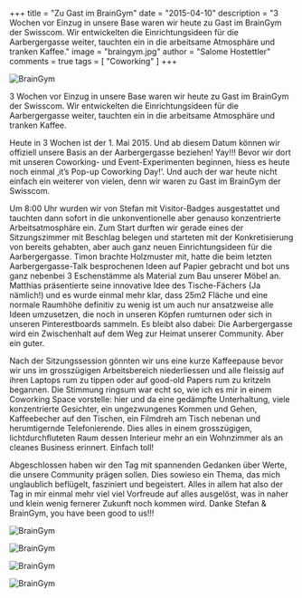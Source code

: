 +++
title = "Zu Gast im BrainGym"
date = "2015-04-10"
description = "3 Wochen vor Einzug in unsere Base waren wir heute zu Gast im BrainGym der Swisscom. Wir entwickelten die Einrichtungsideen für die Aarbergergasse weiter, tauchten ein in die arbeitsame Atmosphäre und tranken Kaffee."
image = "braingym.jpg"
author = "Salome Hostettler"
comments = true
tags = [ "Coworking" ]
+++

![BrainGym](/assets/blog/15-04-10-zu-gast-im-braingym/braingym.jpg)

<div class="lead">
  3 Wochen vor Einzug in unsere Base waren wir heute zu Gast im BrainGym der Swisscom. Wir entwickelten die Einrichtungsideen für die Aarbergergasse weiter, tauchten ein in die arbeitsame Atmosphäre und tranken Kaffee.  
</div>

Heute in 3 Wochen ist der 1. Mai 2015. Und ab diesem Datum können wir offiziell unsere Basis an der Aarbergergasse beziehen! Yay!!! Bevor wir dort mit unseren Coworking- und Event-Experimenten beginnen, hiess es heute noch einmal ‚it’s Pop-up Coworking Day!‘. Und auch der war heute nicht einfach ein weiterer von vielen, denn wir waren zu Gast im BrainGym der Swisscom.

Um 8:00 Uhr wurden wir von Stefan mit Visitor-Badges ausgestattet und tauchten dann sofort in die unkonventionelle aber genauso konzentrierte Arbeitsatmosphäre ein. Zum Start durften wir gerade eines der Sitzungszimmer mit Beschlag belegen und starteten mit der Konkretisierung von bereits gehabten, aber auch ganz neuen Einrichtungsideen für die Aarbergergasse. Timon brachte Holzmuster mit, hatte die beim letzten Aarbergergasse-Talk besprochenen Ideen auf Papier gebracht und bot uns ganz nebenbei 3 Eschenstämme als Material zum Bau unserer Möbel an. Matthias präsentierte seine innovative Idee des Tische-Fächers (Ja nämlich!) und es wurde einmal mehr klar, dass 25m2 Fläche und eine normale Raumhöhe definitiv zu wenig ist um auch nur ansatzweise alle Ideen umzusetzen, die noch in unseren Köpfen rumturnen oder sich in unseren Pinterestboards sammeln. Es bleibt also dabei: Die Aarbergergasse wird ein Zwischenhalt auf dem Weg zur Heimat unserer Community. Aber ein guter.

Nach der Sitzungssession gönnten wir uns eine kurze Kaffeepause bevor wir uns im grosszügigen Arbeitsbereich niederliessen und alle fleissig auf ihren Laptops rum zu tippen oder auf good-old Papers rum zu kritzeln begannen. Die Stimmung ringsum war echt so, wie ich es mir in einem Coworking Space vorstelle: hier und da eine gedämpfte Unterhaltung, viele konzentrierte Gesichter, ein ungezwungenes Kommen und Gehen, Kaffeebecher auf den Tischen, ein Filmdreh am Tisch nebenan und herumtigernde Telefonierende. Dies alles in einem grosszügigen, lichtdurchfluteten Raum dessen Interieur mehr an ein Wohnzimmer als an cleanes Business erinnert. Einfach toll!

Abgeschlossen haben wir den Tag mit spannenden Gedanken über Werte, die unsere Community prägen sollen. Dies sowieso ein Thema, das mich unglaublich beflügelt, fasziniert und begeistert.  Alles in allem hat also der Tag in mir einmal mehr viel viel Vorfreude auf alles ausgelöst, was in naher und klein wenig fernerer Zukunft noch kommen wird. Danke Stefan & BrainGym, you have been good to us!!!

![BrainGym](/assets/blog/15-04-10-zu-gast-im-braingym/braingym2.jpg)

![BrainGym](/assets/blog/15-04-10-zu-gast-im-braingym/braingym3.jpg)

![BrainGym](/assets/blog/15-04-10-zu-gast-im-braingym/braingym4.jpg)

![BrainGym](/assets/blog/15-04-10-zu-gast-im-braingym/braingym5.jpg)